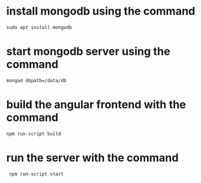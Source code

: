 # install mongodb using the command
```sudo apt install mongodb```
# start mongodb server using the command
```mongod dbpath=/data/db```
# build the angular frontend with the command
```npm run-script build```

# run the server with the command
``` npm run-script start```